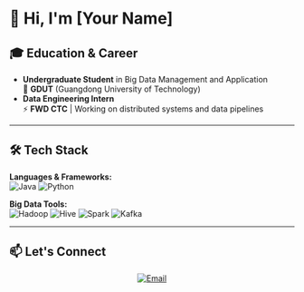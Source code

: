 # 👋 Hi, I'm [Your Name]

## 🎓 Education & Career
- ​**Undergraduate Student**​ in Big Data Management and Application  
  🏫 ​**GDUT**​ (Guangdong University of Technology)  
- ​**Data Engineering Intern**​  
  ⚡ ​**FWD CTC**​ | Working on distributed systems and data pipelines  

---

## 🛠️ Tech Stack
**Languages & Frameworks:**​  
![Java](https://img.shields.io/badge/Java-%23ED8B00.svg?style=for-the-badge&logo=java&logoColor=white)
![Python](https://img.shields.io/badge/Python-3670A0?style=for-the-badge&logo=python&logoColor=ffdd54)

**Big Data Tools:**​  
![Hadoop](https://img.shields.io/badge/Hadoop-%2366CCFF.svg?style=for-the-badge&logo=apachehadoop&logoColor=black)
![Hive](https://img.shields.io/badge/Hive-%23FF7F00.svg?style=for-the-badge&logo=apachehive&logoColor=white)
![Spark](https://img.shields.io/badge/Spark-%23E25A1C.svg?style=for-the-badge&logo=apachespark&logoColor=white)
![Kafka](https://img.shields.io/badge/Kafka-%23232F3E.svg?style=for-the-badge&logo=apachekafka&logoColor=white)

---

## 📫 Let's Connect
<div align="center">
  <a href="mailto:xie.qilu@qq.com">
    <img src="https://img.shields.io/badge/Gmail-D14836?style=for-the-badge&logo=gmail&logoColor=white" alt="Email">
  </a>
</div>
